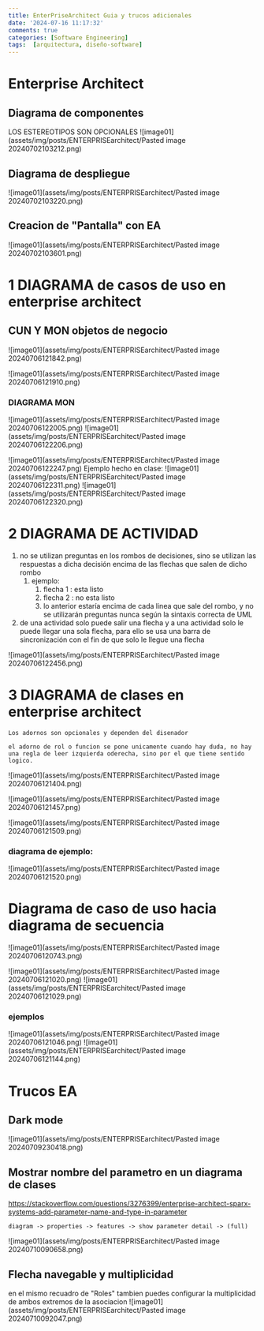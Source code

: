 ```yaml
---
title: EnterPriseArchitect Guia y trucos adicionales
date: '2024-07-16 11:17:32'
comments: true
categories: [Software Engineering]
tags:  [arquitectura, diseño-software]
---
```


 
# Enterprise Architect
## Diagrama de componentes
LOS ESTEREOTIPOS SON OPCIONALES
![image01](assets/img/posts/ENTERPRISEarchitect/Pasted image 20240702103212.png)
## Diagrama de despliegue
![image01](assets/img/posts/ENTERPRISEarchitect/Pasted image 20240702103220.png)

## Creacion de "Pantalla" con EA
![image01](assets/img/posts/ENTERPRISEarchitect/Pasted image 20240702103601.png)


 # 1 DIAGRAMA de casos de uso en enterprise architect

## CUN Y MON objetos de negocio
![image01](assets/img/posts/ENTERPRISEarchitect/Pasted image 20240706121842.png)    

![image01](assets/img/posts/ENTERPRISEarchitect/Pasted image 20240706121910.png)

### DIAGRAMA MON 
![image01](assets/img/posts/ENTERPRISEarchitect/Pasted image 20240706122005.png)
![image01](assets/img/posts/ENTERPRISEarchitect/Pasted image 20240706122206.png)

![image01](assets/img/posts/ENTERPRISEarchitect/Pasted image 20240706122247.png)
Ejemplo hecho en clase:
![image01](assets/img/posts/ENTERPRISEarchitect/Pasted image 20240706122311.png)
![image01](assets/img/posts/ENTERPRISEarchitect/Pasted image 20240706122320.png)

# 2 DIAGRAMA DE ACTIVIDAD

1. no se utilizan preguntas en los rombos de decisiones, sino se utilizan las respuestas a dicha decisión encima de las flechas que salen de dicho rombo
    1. ejemplo:
        1. flecha 1 : esta listo
        2. flecha 2 : no esta listo
        3. lo anterior estaría encima de cada linea que sale del rombo, y no se utilizarán preguntas nunca según la sintaxis correcta de UML
2. de una actividad solo puede salir una flecha y a una actividad solo le puede llegar una sola flecha, para ello se usa una barra de sincronización con el fin de que solo le llegue una flecha

![image01](assets/img/posts/ENTERPRISEarchitect/Pasted image 20240706122456.png)


# 3 DIAGRAMA  de clases en enterprise architect
```
Los adornos son opcionales y dependen del disenador

el adorno de rol o funcion se pone unicamente cuando hay duda, no hay una regla de leer izquierda oderecha, sino por el que tiene sentido logico.
```

![image01](assets/img/posts/ENTERPRISEarchitect/Pasted image 20240706121404.png)

![image01](assets/img/posts/ENTERPRISEarchitect/Pasted image 20240706121457.png)

![image01](assets/img/posts/ENTERPRISEarchitect/Pasted image 20240706121509.png)

### diagrama de ejemplo:
![image01](assets/img/posts/ENTERPRISEarchitect/Pasted image 20240706121520.png)


# Diagrama de caso de uso hacia diagrama de secuencia
![image01](assets/img/posts/ENTERPRISEarchitect/Pasted image 20240706120743.png)

![image01](assets/img/posts/ENTERPRISEarchitect/Pasted image 20240706121020.png)
![image01](assets/img/posts/ENTERPRISEarchitect/Pasted image 20240706121029.png)


### ejemplos
![image01](assets/img/posts/ENTERPRISEarchitect/Pasted image 20240706121046.png)
![image01](assets/img/posts/ENTERPRISEarchitect/Pasted image 20240706121144.png)





# Trucos EA
## Dark mode
![image01](assets/img/posts/ENTERPRISEarchitect/Pasted image 20240709230418.png)


## Mostrar nombre del parametro en un diagrama de clases
https://stackoverflow.com/questions/3276399/enterprise-architect-sparx-systems-add-parameter-name-and-type-in-parameter 
```
diagram -> properties -> features -> show parameter detail -> (full)
```
![image01](assets/img/posts/ENTERPRISEarchitect/Pasted image 20240710090658.png)

## Flecha navegable y multiplicidad
en el mismo recuadro de "Roles" tambien puedes configurar la multiplicidad de ambos extremos de la asociacion
![image01](assets/img/posts/ENTERPRISEarchitect/Pasted image 20240710092047.png)




















